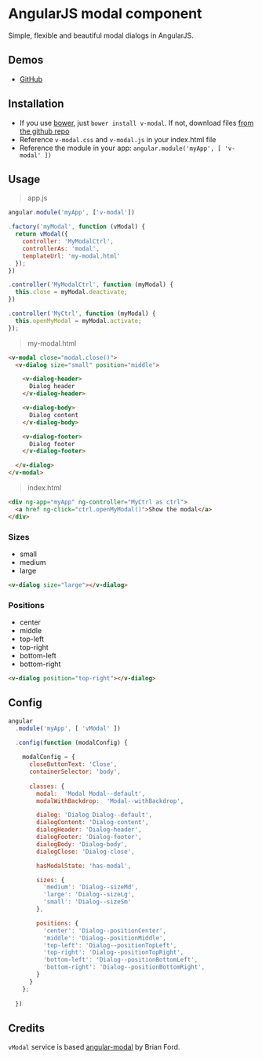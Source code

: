 # AngularJS modal component
Simple, flexible and beautiful modal dialogs in AngularJS.


## Demos
  - [GitHub](http://lukaszwatroba.github.io/v-modal)


## Installation
  - If you use [bower](http://bower.io/), just `bower install v-modal`. If not, download files [from the github repo](./dist)
  - Reference `v-modal.css` and `v-modal.js` in your index.html file
  - Reference the module in your app: `angular.module('myApp', [ 'v-modal' ])`


## Usage

> app.js

```javascript
angular.module('myApp', ['v-modal'])

.factory('myModal', function (vModal) {
  return vModal({
    controller: 'MyModalCtrl',
    controllerAs: 'modal',
    templateUrl: 'my-modal.html'
  });
})

.controller('MyModalCtrl', function (myModal) {
  this.close = myModal.deactivate;
})

.controller('MyCtrl', function (myModal) {
  this.openMyModal = myModal.activate;
});
```

> my-modal.html

```html
<v-modal close="modal.close()">
  <v-dialog size="small" position="middle">

    <v-dialog-header>
      Dialog header
    </v-dialog-header>

    <v-dialog-body>
      Dialog content
    </v-dialog-body>

    <v-dialog-footer>
      Dialog footer
    </v-dialog-footer>

  </v-dialog>
</v-modal>
```

> index.html

```html
<div ng-app="myApp" ng-controller="MyCtrl as ctrl">
  <a href ng-click="ctrl.openMyModal()">Show the modal</a>
</div>
```


### Sizes

  - small
  - medium
  - large

  ```html
  <v-dialog size="large"></v-dialog>
  ```


### Positions

  - center
  - middle
  - top-left
  - top-right
  - bottom-left
  - bottom-right

  ```html
  <v-dialog position="top-right"></v-dialog>
  ```


## Config

```js
angular
  .module('myApp', [ 'vModal' ])

  .config(function (modalConfig) {
    
    modalConfig = {
      closeButtonText: 'Close',
      containerSelector: 'body',
      
      classes: {
        modal:  'Modal Modal--default',
        modalWithBackdrop:  'Modal--withBackdrop',

        dialog: 'Dialog Dialog--default',
        dialogContent: 'Dialog-content',
        dialogHeader: 'Dialog-header',
        dialogFooter: 'Dialog-footer',
        dialogBody: 'Dialog-body',
        dialogClose: 'Dialog-close',

        hasModalState: 'has-modal',

        sizes: {
          'medium': 'Dialog--sizeMd',
          'large': 'Dialog--sizeLg',
          'small': 'Dialog--sizeSm'
        },

        positions: {
          'center': 'Dialog--positionCenter',
          'middle': 'Dialog--positionMiddle',
          'top-left': 'Dialog--positionTopLeft',
          'top-right': 'Dialog--positionTopRight',
          'bottom-left': 'Dialog--positionBottomLeft',
          'bottom-right': 'Dialog--positionBottomRight',
        }
      }
    };
    
  })
```


## Credits
`vModal` service is based [angular-modal](https://github.com/btford/angular-modal) by Brian Ford.


